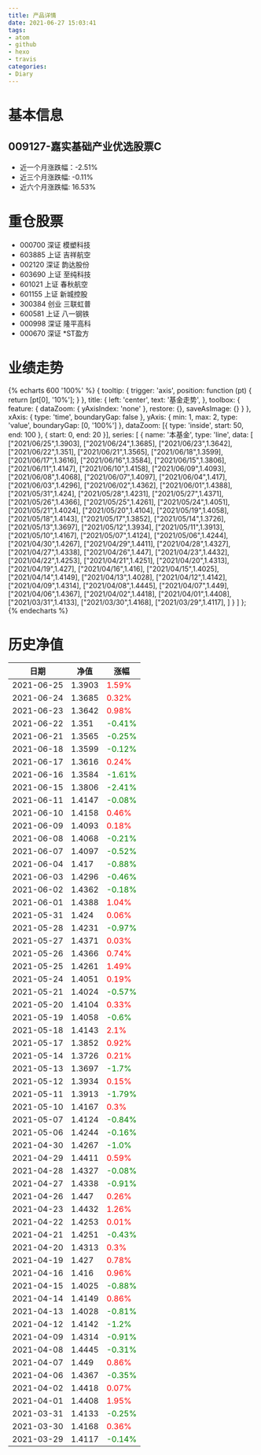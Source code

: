 ```yaml
---
title: 产品详情
date: 2021-06-27 15:03:41
tags:
- atom
- github
- hexo
- travis
categories:
- Diary
---
```


# 基本信息
## 009127-嘉实基础产业优选股票C
- 近一个月涨跌幅：-2.51%
- 近三个月涨跌幅: -0.11%
- 近六个月涨跌幅: 16.53%

# 重仓股票
- 000700 深证 模塑科技
- 603885 上证 吉祥航空
- 002120 深证 韵达股份
- 603690 上证 至纯科技
- 601021 上证 春秋航空
- 601155 上证 新城控股
- 300384 创业 三联虹普
- 600581 上证 八一钢铁
- 000998 深证 隆平高科
- 000670 深证 *ST盈方
# 业绩走势

{% echarts 600 '100%' %}
{
  tooltip: {
        trigger: 'axis',
        position: function (pt) {
            return [pt[0], '10%'];
        }
    },
    title: {
        left: 'center',
        text: '基金走势',
    },
    toolbox: {
        feature: {
            dataZoom: {
                yAxisIndex: 'none'
            },
            restore: {},
            saveAsImage: {}
        }
    },
    xAxis: {
        type: 'time',
        boundaryGap: false
    },
    yAxis: {
        min: 1,
        max: 2,
        type: 'value',
        boundaryGap: [0, '100%']
    },
    dataZoom: [{
        type: 'inside',
        start: 50,
        end: 100
    }, {
        start: 0,
        end: 20
    }],
    series: [
        {
            name: '本基金',
            type: 'line',
            data: [
["2021/06/25",1.3903],
["2021/06/24",1.3685],
["2021/06/23",1.3642],
["2021/06/22",1.351],
["2021/06/21",1.3565],
["2021/06/18",1.3599],
["2021/06/17",1.3616],
["2021/06/16",1.3584],
["2021/06/15",1.3806],
["2021/06/11",1.4147],
["2021/06/10",1.4158],
["2021/06/09",1.4093],
["2021/06/08",1.4068],
["2021/06/07",1.4097],
["2021/06/04",1.417],
["2021/06/03",1.4296],
["2021/06/02",1.4362],
["2021/06/01",1.4388],
["2021/05/31",1.424],
["2021/05/28",1.4231],
["2021/05/27",1.4371],
["2021/05/26",1.4366],
["2021/05/25",1.4261],
["2021/05/24",1.4051],
["2021/05/21",1.4024],
["2021/05/20",1.4104],
["2021/05/19",1.4058],
["2021/05/18",1.4143],
["2021/05/17",1.3852],
["2021/05/14",1.3726],
["2021/05/13",1.3697],
["2021/05/12",1.3934],
["2021/05/11",1.3913],
["2021/05/10",1.4167],
["2021/05/07",1.4124],
["2021/05/06",1.4244],
["2021/04/30",1.4267],
["2021/04/29",1.4411],
["2021/04/28",1.4327],
["2021/04/27",1.4338],
["2021/04/26",1.447],
["2021/04/23",1.4432],
["2021/04/22",1.4253],
["2021/04/21",1.4251],
["2021/04/20",1.4313],
["2021/04/19",1.427],
["2021/04/16",1.416],
["2021/04/15",1.4025],
["2021/04/14",1.4149],
["2021/04/13",1.4028],
["2021/04/12",1.4142],
["2021/04/09",1.4314],
["2021/04/08",1.4445],
["2021/04/07",1.449],
["2021/04/06",1.4367],
["2021/04/02",1.4418],
["2021/04/01",1.4408],
["2021/03/31",1.4133],
["2021/03/30",1.4168],
["2021/03/29",1.4117],
]
        }
    ]
};
{% endecharts %}

# 历史净值

| 日期 | 净值 | 涨幅 |
| --- | --- | --- |
|2021-06-25|1.3903|<font color=red>1.59%</font>|
|2021-06-24|1.3685|<font color=red>0.32%</font>|
|2021-06-23|1.3642|<font color=red>0.98%</font>|
|2021-06-22|1.351|<font color=green>-0.41%</font>|
|2021-06-21|1.3565|<font color=green>-0.25%</font>|
|2021-06-18|1.3599|<font color=green>-0.12%</font>|
|2021-06-17|1.3616|<font color=red>0.24%</font>|
|2021-06-16|1.3584|<font color=green>-1.61%</font>|
|2021-06-15|1.3806|<font color=green>-2.41%</font>|
|2021-06-11|1.4147|<font color=green>-0.08%</font>|
|2021-06-10|1.4158|<font color=red>0.46%</font>|
|2021-06-09|1.4093|<font color=red>0.18%</font>|
|2021-06-08|1.4068|<font color=green>-0.21%</font>|
|2021-06-07|1.4097|<font color=green>-0.52%</font>|
|2021-06-04|1.417|<font color=green>-0.88%</font>|
|2021-06-03|1.4296|<font color=green>-0.46%</font>|
|2021-06-02|1.4362|<font color=green>-0.18%</font>|
|2021-06-01|1.4388|<font color=red>1.04%</font>|
|2021-05-31|1.424|<font color=red>0.06%</font>|
|2021-05-28|1.4231|<font color=green>-0.97%</font>|
|2021-05-27|1.4371|<font color=red>0.03%</font>|
|2021-05-26|1.4366|<font color=red>0.74%</font>|
|2021-05-25|1.4261|<font color=red>1.49%</font>|
|2021-05-24|1.4051|<font color=red>0.19%</font>|
|2021-05-21|1.4024|<font color=green>-0.57%</font>|
|2021-05-20|1.4104|<font color=red>0.33%</font>|
|2021-05-19|1.4058|<font color=green>-0.6%</font>|
|2021-05-18|1.4143|<font color=red>2.1%</font>|
|2021-05-17|1.3852|<font color=red>0.92%</font>|
|2021-05-14|1.3726|<font color=red>0.21%</font>|
|2021-05-13|1.3697|<font color=green>-1.7%</font>|
|2021-05-12|1.3934|<font color=red>0.15%</font>|
|2021-05-11|1.3913|<font color=green>-1.79%</font>|
|2021-05-10|1.4167|<font color=red>0.3%</font>|
|2021-05-07|1.4124|<font color=green>-0.84%</font>|
|2021-05-06|1.4244|<font color=green>-0.16%</font>|
|2021-04-30|1.4267|<font color=green>-1.0%</font>|
|2021-04-29|1.4411|<font color=red>0.59%</font>|
|2021-04-28|1.4327|<font color=green>-0.08%</font>|
|2021-04-27|1.4338|<font color=green>-0.91%</font>|
|2021-04-26|1.447|<font color=red>0.26%</font>|
|2021-04-23|1.4432|<font color=red>1.26%</font>|
|2021-04-22|1.4253|<font color=red>0.01%</font>|
|2021-04-21|1.4251|<font color=green>-0.43%</font>|
|2021-04-20|1.4313|<font color=red>0.3%</font>|
|2021-04-19|1.427|<font color=red>0.78%</font>|
|2021-04-16|1.416|<font color=red>0.96%</font>|
|2021-04-15|1.4025|<font color=green>-0.88%</font>|
|2021-04-14|1.4149|<font color=red>0.86%</font>|
|2021-04-13|1.4028|<font color=green>-0.81%</font>|
|2021-04-12|1.4142|<font color=green>-1.2%</font>|
|2021-04-09|1.4314|<font color=green>-0.91%</font>|
|2021-04-08|1.4445|<font color=green>-0.31%</font>|
|2021-04-07|1.449|<font color=red>0.86%</font>|
|2021-04-06|1.4367|<font color=green>-0.35%</font>|
|2021-04-02|1.4418|<font color=red>0.07%</font>|
|2021-04-01|1.4408|<font color=red>1.95%</font>|
|2021-03-31|1.4133|<font color=green>-0.25%</font>|
|2021-03-30|1.4168|<font color=red>0.36%</font>|
|2021-03-29|1.4117|<font color=green>-0.14%</font>|
